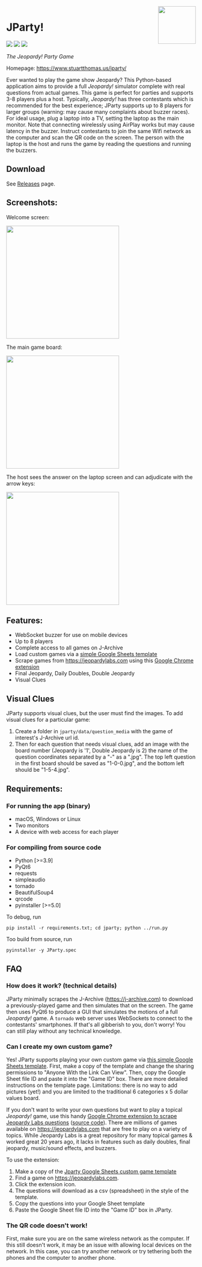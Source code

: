 <img src="resources/icon.png" align="right" height="100"/>

# JParty!
![](https://img.shields.io/github/v/release/stuartthomas25/JParty)
![](https://img.shields.io/github/downloads/stuartthomas25/JParty/total)
![](https://img.shields.io/github/stars/stuartthomas25/JParty?style=social)

_The Jeopardy! Party Game_

Homepage: https://www.stuartthomas.us/jparty/

Ever wanted to play the game show Jeopardy? This Python-based application aims to provide a full _Jeopardy!_ simulator complete with real questions from actual games. This game is perfect for parties and supports 3-8 players plus a host. Typically, _Jeopardy!_ has three contestants which is recommended for the best experience; JParty supports up to 8 players for larger groups (warning: may cause many complaints about buzzer races). For ideal usage, plug a laptop into a TV, setting the laptop as the main monitor. Note that connecting wirelessly using AirPlay works but may cause latency in the buzzer. Instruct contestants to join the same Wifi network as the computer and scan the QR code on the screen. The person with the laptop is the host and runs the game by reading the questions and running the buzzers.

## Download
See <a href="https://github.com/stuartthomas25/JParty/releases">Releases</a> page.

## Screenshots:

Welcome screen:

<img src="screenshots/welcome_screen.png" height="300"/>

The main game board:

<img src="screenshots/main_board.png" height="300"/>

The host sees the answer on the laptop screen and can adjudicate with the arrow keys:

<img src="screenshots/alex_view.png" height="300"/>

## Features:
- WebSocket buzzer for use on mobile devices 
- Up to 8 players
- Complete access to all games on J-Archive
- Load custom games via a <a href="https://docs.google.com/spreadsheets/d/1_vBBsWn-EVc7npamLnOKHs34Mc2iAmd9hOGSzxHQX0Y/edit?usp=sharing">simple Google Sheets template</a>
- Scrape games from https://jeopardylabs.com using this <a href="https://chrome.google.com/webstore/detail/jeopardy-labs-to-csv/biijijhfghhckhlkjbonjedmgnkmenlk?hl=en&authuser=0">Google Chrome extension</a>
- Final Jeopardy, Daily Doubles, Double Jeopardy
- Visual Clues

## Visual Clues

JParty supports visual clues, but the user must find the images. To add visual clues for a particular game:
1. Create a folder in `jparty/data/question_media` with the game of interest's J-Archive url id.
2. Then for each question that needs visual clues, add an image with the board number (Jeopardy is '1', Double Jeopardy is 2) the name of the question coordinates separated by a "-" as a ".jpg". The top left question in the first board should be saved as "1-0-0.jpg", and the bottom left should be "1-5-4.jpg".

## Requirements:
### For running the app (binary)
- macOS, Windows or Linux
- Two monitors
- A device with web access for each player

### For compiling from source code
- Python [>=3.9]
- PyQt6
- requests
- simpleaudio
- tornado
- BeautifulSoup4
- qrcode
- pyinstaller [>=5.0]

To debug, run 

`
pip install -r requirements.txt;
cd jparty;
python ../run.py
`

Too build from source, run

`
pyinstaller -y JParty.spec
`

## FAQ

### How does it work? (technical details)
JParty minimally scrapes the J-Archive (https://j-archive.com) to download a previously-played game and then simulates that on the screen. The game then uses PyQt6 to produce a GUI that simulates the motions of a full _Jeopardy!_ game. A `tornado` web server uses WebSockets to connect to the contestants' smartphones. If that's all gibberish to you, don't worry! You can still play without any technical knowledge.

### Can I create my own custom game?
Yes! JParty supports playing your own custom game via <a target=_blank href="https://docs.google.com/spreadsheets/d/1_vBBsWn-EVc7npamLnOKHs34Mc2iAmd9hOGSzxHQX0Y/edit?usp=sharing">this simple Google Sheets template</a>. First, make a copy of the template and change the sharing permissions to "Anyone With the Link Can View". Then, copy the Google Sheet file ID and paste it into the "Game ID" box. There are more detailed instructions on the template page. Limitations: there is no way to add pictures (yet!) and you are limited to the traditional 6 categories x 5 dollar values board. 

If you don't want to write your own questions but want to play a topical _Jeopardy!_ game, use this handy <a target=_blank href="https://chrome.google.com/webstore/detail/jeopardy-labs-to-csv/biijijhfghhckhlkjbonjedmgnkmenlk?hl=en&authuser=0">Google Chrome extension to scrape Jeopardy Labs questions</a> (<a href=https://github.com/benf2004/JeopardyLabsToCSV>source code</a>). There are millions of games available on https://jeopardylabs.com that are free to play on a variety of topics. While Jeopardy Labs is a great repository for many topical games & worked great 20 years ago, it lacks in features such as daily doubles, final jeopardy, music/sound effects, and buzzers. 

To use the extension:
1. Make a copy of the <a target=_blank href="https://docs.google.com/spreadsheets/d/1_vBBsWn-EVc7npamLnOKHs34Mc2iAmd9hOGSzxHQX0Y/edit?usp=sharing">Jparty Google Sheets custom game template</a>
2. Find a game on https://jeopardylabs.com. 
3. Click the extension icon.
4. The questions will download as a csv (spreadsheet) in the style of the template. 
5. Copy the questions into your Google Sheet template
6. Paste the Google Sheet file ID into the "Game ID" box in JParty.

### The QR code doesn't work!
First, make sure you are on the same wireless network as the computer. If this still doesn't work, it may be an issue with allowing local devices on the network. In this case, you can try another network or try tethering both the phones and the computer to another phone.
